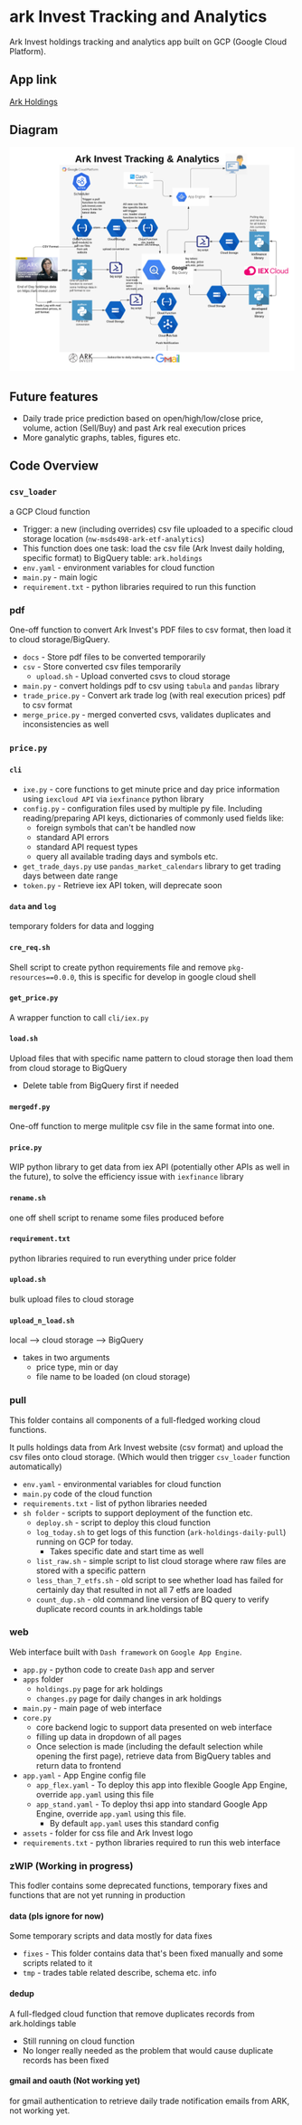 # ark Invest Tracking and Analytics
Ark Invest holdings tracking and analytics app built on GCP (Google Cloud Platform).

## App link
[Ark Holdings](https://bit.ly/3ly5UpH)

## Diagram
<img src="img/Ark Analytics.png">

## Future features
* Daily trade price prediction based on open/high/low/close price, volume, action (Sell/Buy) and past Ark real execution prices
* More ganalytic graphs, tables, figures etc.


## Code Overview

### `csv_loader`
a GCP Cloud function
* Trigger: a new (including overrides) csv file uploaded to a specific cloud storage location (`nw-msds498-ark-etf-analytics`)
* This function does one task: load the csv file (Ark Invest daily holding, specific format) to BigQuery table: `ark.holdings`
* `env.yaml` - environment variables for cloud function
* `main.py` - main logic
* `requirement.txt` - python libraries required to run this function


### pdf
One-off function to convert Ark Invest's PDF files to csv format, then load it to cloud storage/BigQuery.
* `docs` - Store pdf files to be converted temporarily
* `csv` - Store converted csv files temporarily
    * `upload.sh` - Upload converted csvs to cloud storage
* `main.py` - convert holdings pdf to csv using `tabula` and `pandas` library
* `trade_price.py` - Convert ark trade log (with real execution prices) pdf to csv format
* `merge_price.py` - merged converted csvs, validates duplicates and inconsistencies as well

### `price.py`

#### `cli`
* `ixe.py` - core functions to get minute price and day price information using `iexcloud API` via `iexfinance` python library
* `config.py` - configuration files used by multiple py file. Including reading/preparing API keys, dictionaries of commonly used fields like:
    * foreign symbols that can't be handled now
    * standard API errors
    * standard API request types
    * query all available trading days and symbols etc.
* `get_trade_days.py` use `pandas_market_calendars` library to get trading days between date range
* `token.py` - Retrieve iex API token, will deprecate soon

#### `data` and `log`
temporary folders for data and logging

#### `cre_req.sh`
Shell script to create python requirements file and remove `pkg-resources==0.0.0`, this is specific for develop in google cloud shell 

#### `get_price.py`
A wrapper function to call `cli/iex.py`

#### `load.sh` 
Upload files that with specific name pattern to cloud storage then load them from cloud storage to BigQuery
* Delete table from BigQuery first if needed

#### `mergedf.py`
One-off function to merge mulitple csv file in the same format into one.

#### `price.py`
WIP python library to get data from iex API (potentially other APIs as well in the future), to solve the efficiency issue with `iexfinance` library

#### `rename.sh`
one off shell script to rename some files produced before

#### `requirement.txt` 
python libraries required to run everything under price folder

#### `upload.sh`
bulk upload files to cloud storage

#### `upload_n_load.sh`
local --> cloud storage --> BigQuery
* takes in two arguments
    * price type, min or day
    * file name to be loaded (on cloud storage)

### pull
This folder contains all components of a full-fledged working cloud functions.

It pulls holdings data from Ark Invest website (csv format) and upload the csv files onto cloud storage. (Which would then trigger `csv_loader` function automatically)

* `env.yaml` - environmental variables for cloud function
* `main.py` code of the cloud function
* `requirements.txt` - list of python libraries needed
* `sh folder` - scripts to support deployment of the function etc.
    * `deploy.sh` - script to deploy this cloud function
    * `log_today.sh` to get logs of this function (`ark-holdings-daily-pull`) running on GCP for today.
        * Takes specific date and start time as well
    * `list_raw.sh` - simple script to list cloud storage where raw files are stored with a specific pattern
    * `less_than_7_etfs.sh` - old script to see whether load has failed for certainly day that resulted in not all 7 etfs are loaded
    * `count_dup.sh` - old command line version of BQ query to verify duplicate record counts in ark.holdings table


### web
Web interface built with `Dash framework` on `Google App Engine`.

* `app.py` - python code to create `Dash` app and server
* `apps` folder
    * `holdings.py` page for ark holdings
    * `changes.py` page for daily changes in ark holdings
* `main.py` - main page of web interface
* `core.py`
    * core backend logic to support data presented on web interface
    * filling up data in dropdown of all pages
    * Once selection is made (including the default selection while opening the first page), retrieve data from BigQuery tables and return data to frontend
* `app.yaml` - App Engine config file
    * `app_flex.yaml` - To deploy this app into flexible Google App Engine, override `app.yaml` using this file
    * `app_stand.yaml` - To deploy thsi app into standard Google App Engine, override `app.yaml` using this file.
        * By default `app.yaml` uses this standard config
* `assets` - folder for css file and Ark Invest logo
* `requirements.txt` - python libraries required to run this web interface


### zWIP (Working in progress)
This fodler contains some deprecated functions, temporary fixes and functions that are not yet running in production

#### data (pls ignore for now)
Some temporary scripts and data mostly for data fixes
* `fixes` - This folder contains data that's been fixed manually and some scripts related to it
* `tmp` - trades table related describe, schema etc. info

#### dedup
A full-fledged cloud function that remove duplicates records from ark.holdings table
* Still running on cloud function
* No longer really needed as the problem that would cause duplicate records has been fixed

#### gmail and oauth (Not working yet)
for gmail authentication to retrieve daily trade notification emails from ARK, not working yet.

